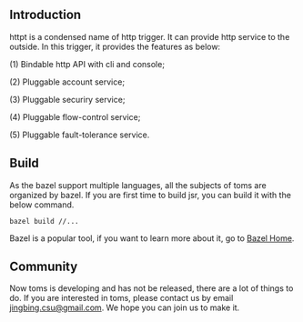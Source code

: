 ## Introduction
httpt is a condensed name of http trigger. It can provide http service to the outside.
In this trigger, it provides the features as below:

(1) Bindable http API with cli and console;

(2) Pluggable account service;

(3) Pluggable securiry service;

(4) Pluggable flow-control service;

(5) Pluggable fault-tolerance service.

## Build
As the bazel support multiple languages, all the subjects of toms are organized by bazel.
If you are first time to build jsr, you can build it with the below command.
```shell
bazel build //...
```

Bazel is a popular tool, if you want to learn more about it, go to [Bazel Home](https://bazel.build/).

## Community
Now toms is developing and has not be released, there are a lot of things to do. If you are interested in toms,
please contact us by email [jingbing.csu@gmail.com](jingbing.csu@gmail.com). We hope you can join us to make it.